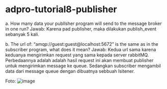 # adpro-tutorial8-publisher

a. How many data your publlsher program will send to the message broker in one run?
Jawab:
Karena pad publisher, maka dilakukan publish_event sebanyak 5 kali.

b. The url of: “amqp://guest:guest@localhost:5672” is the same as in the subscriber program, what does it mean?
Jawab:
Kedua url sama karena keduanya mengirimkan request yang sama kepada server rabbitMQ. Perbedaannya adalah adalah hasil request ini akan membuat publisher untuk mengirimkan message ke queue. Sedangkan subscriber mengambil data dari message queue dengan dibuatnya sebbuah lsitener.

Foto:
![image](https://github.com/reyhanwiyasa/adpro-tutorial8-publisher/assets/119433464/66c41338-7f36-4f9e-a88e-29974832b5be)
